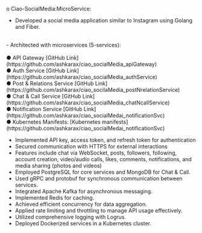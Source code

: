 o Ciao-SocialMedia:MicroService:
- Developed a social media application similar to Instagram using Golang and Fiber.
<br>
  - Architected with microservices (5-services): <br><br>
  ● API Gateway 
    [GitHub Link](https://github.com/ashkarax/ciao_socialMedia_apiGateway)  <br>
  ● Auth Service
    [GitHub Link](https://github.com/ashkarax/ciao_socialMedia_authService) <br>
  ● Post & Relations Service
    [GitHub Link](https://github.com/ashkarax/ciao_socilaMedia_postNrelationService) <br>
  ● Chat & Call Service
    [GitHub Link](https://github.com/ashkarax/ciao_socialMedia_chatNcallService) <br>
  ● Notification Service
    [GitHub Link](https://github.com/ashkarax/ciao_socialMedai_notificationSvc) <br>
  ● Kubernetes Manifests:
    [Kubernetes manifests](https://github.com/ashkarax/ciao_socialMedai_notificationSvc)


- Implemented API key, access token, and refresh token for authentication
- Secured communication with HTTPS for external interactions
- Features include chat via WebSocket, posts, followers, following, account creation, video/audio calls,
  likes, comments, notifications, and media sharing (photos and videos)
- Employed PostgreSQL for core services and MongoDB for Chat & Call.
- Used gRPC and protobuf for synchronous communication between services.
- Integrated Apache Kafka for asynchronous messaging.
- Implemented Redis for caching.
- Achieved efficient concurrency for data aggregation.
- Applied rate limiting and throttling to manage API usage effectively.
- Utilized comprehensive logging with Logrus.
- Deployed Dockerized services in a Kubernetes cluster.



